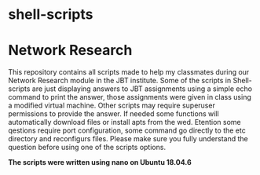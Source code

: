 # shell-scripts
# Network Research
This repository contains all scripts made to help my classmates during our Network Research module in the JBT institute. 
Some of the scripts in Shell-scripts are just displaying answers to JBT assignments using a simple echo command to print the answer, those assignments were given in class using a modified virtual machine. 
Other scripts may require superuser permissions to provide the answer. 
If needed some functions will automatically download files or install apts from the wed. Etention some qestions require port configuration, some command go directly to the etc directory and reconfigurs files. 
Please make sure you fully understand the question before using one of the scripts options.

**The scripts were written using nano on Ubuntu 18.04.6**
